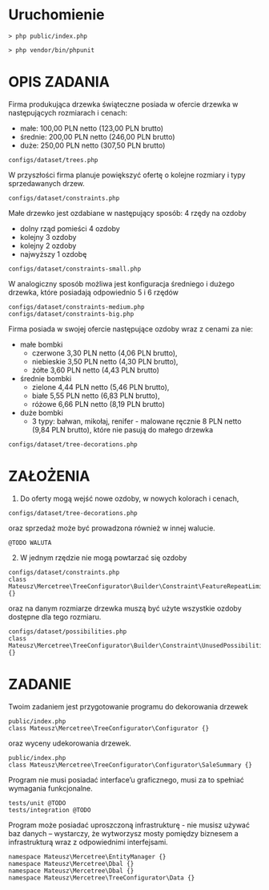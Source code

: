 # Uruchomienie

```
> php public/index.php
```
```
> php vendor/bin/phpunit
```

# OPIS ZADANIA
Firma produkująca drzewka świąteczne posiada w ofercie drzewka w następujących rozmiarach i cenach:
- małe: 100,00 PLN netto (123,00 PLN brutto)
- średnie: 200,00 PLN netto (246,00 PLN brutto)
- duże: 250,00 PLN netto (307,50 PLN brutto)
```
configs/dataset/trees.php
```
W przyszłości firma planuje powiększyć ofertę o kolejne rozmiary i typy sprzedawanych drzew.
```
configs/dataset/constraints.php
```
Małe drzewko jest ozdabiane w następujący sposób: 4 rzędy na ozdoby
- dolny rząd pomieści 4 ozdoby
- kolejny 3 ozdoby
- kolejny 2 ozdoby
- najwyższy 1 ozdobę

```
configs/dataset/constraints-small.php
```
W analogiczny sposób możliwa jest konfiguracja średniego i dużego drzewka, które
posiadają odpowiednio 5 i 6 rzędów
```
configs/dataset/constraints-medium.php
configs/dataset/constraints-big.php
```
Firma posiada w swojej ofercie następujące ozdoby wraz z cenami za nie:
- małe bombki
  - czerwone 3,30 PLN netto (4,06 PLN brutto),
  - niebieskie 3,50 PLN netto (4,30 PLN brutto),
  - żółte 3,60 PLN netto (4,43 PLN brutto)
- średnie bombki
  - zielone 4,44 PLN netto (5,46 PLN brutto),
  - białe 5,55 PLN netto (6,83 PLN brutto),
  - różowe 6,66 PLN netto (8,19 PLN brutto)
- duże bombki
  - 3 typy: bałwan, mikołaj, renifer - malowane ręcznie 8 PLN netto (9,84 PLN brutto), które nie pasują do małego drzewka
```
configs/dataset/tree-decorations.php
```

# ZAŁOŻENIA
1. Do oferty mogą wejść nowe ozdoby, w nowych kolorach i cenach,
```
configs/dataset/tree-decorations.php
```
oraz sprzedaż może być prowadzona również w innej walucie.
```
@TODO WALUTA
```
2. W jednym rzędzie nie mogą powtarzać się ozdoby
```
configs/dataset/constraints.php
class Mateusz\Mercetree\TreeConfigurator\Builder\Constraint\FeatureRepeatLimit {}
```
oraz na danym rozmiarze drzewka muszą być użyte wszystkie ozdoby dostępne dla tego rozmiaru.

```
configs/dataset/possibilities.php
class Mateusz\Mercetree\TreeConfigurator\Builder\Constraint\UnusedPossibilities {}
```

# ZADANIE
Twoim zadaniem jest przygotowanie programu do dekorowania drzewek

```
public/index.php
class Mateusz\Mercetree\TreeConfigurator\Configurator {}
```
oraz wyceny udekorowania drzewek.
```
public/index.php
class Mateusz\Mercetree\TreeConfigurator\Configurator\SaleSummary {}
```

Program nie musi posiadać interface’u graficznego, musi za to spełniać wymagania funkcjonalne.
```
tests/unit @TODO
tests/integration @TODO
```
Program może posiadać uproszczoną infrastrukturę - nie musisz używać baz danych – wystarczy, że wytworzysz mosty pomiędzy biznesem a infrastrukturą wraz z odpowiednimi interfejsami.
```
namespace Mateusz\Mercetree\EntityManager {}
namespace Mateusz\Mercetree\Dbal {}
namespace Mateusz\Mercetree\Dbal {}
namespace Mateusz\Mercetree\TreeConfigurator\Data {}
```
